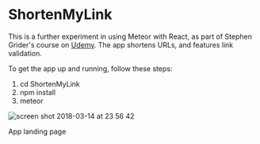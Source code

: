 # ShortenMyLink

This is a further experiment in using Meteor with React, as part of Stephen Grider's course on [Udemy](http://www.udemy.com/meteor-react-tutorial). The app shortens URLs, and features link validation.

To get the app up and running, follow these steps:

1) cd ShortenMyLink
2) npm install
3) meteor


![screen shot 2018-03-14 at 23 56 42](https://user-images.githubusercontent.com/25869284/37437130-69675efe-27e3-11e8-9dfb-5fce951e77a0.png)

App landing page